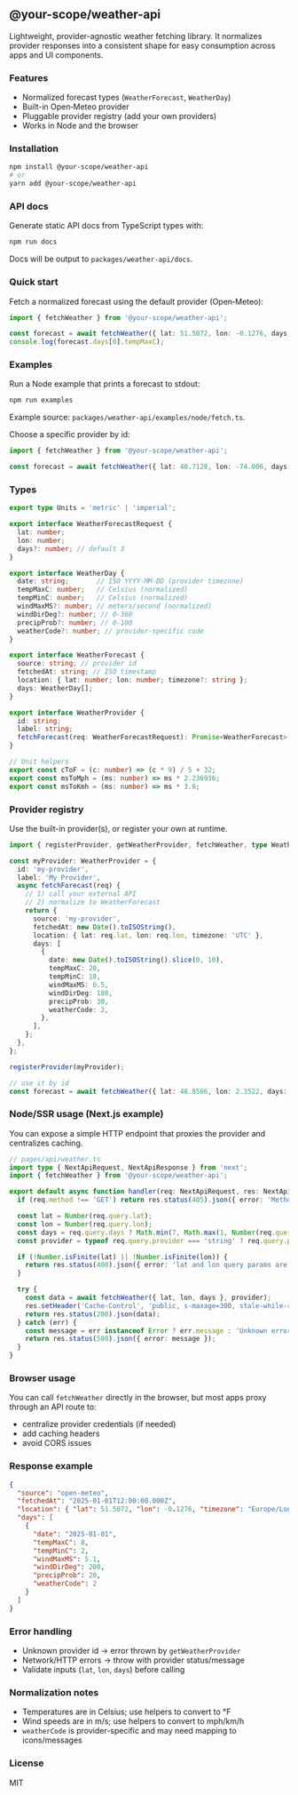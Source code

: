 ## @your-scope/weather-api

Lightweight, provider-agnostic weather fetching library. It normalizes provider responses into a consistent shape for easy consumption across apps and UI components.

### Features
- Normalized forecast types (`WeatherForecast`, `WeatherDay`)
- Built-in Open‑Meteo provider
- Pluggable provider registry (add your own providers)
- Works in Node and the browser

### Installation
```bash
npm install @your-scope/weather-api
# or
yarn add @your-scope/weather-api
```

### API docs
Generate static API docs from TypeScript types with:
```bash
npm run docs
```
Docs will be output to `packages/weather-api/docs`.

### Quick start
Fetch a normalized forecast using the default provider (Open‑Meteo):
```ts
import { fetchWeather } from '@your-scope/weather-api';

const forecast = await fetchWeather({ lat: 51.5072, lon: -0.1276, days: 3 });
console.log(forecast.days[0].tempMaxC);
```

### Examples
Run a Node example that prints a forecast to stdout:
```bash
npm run examples
```
Example source: `packages/weather-api/examples/node/fetch.ts`.

Choose a specific provider by id:
```ts
import { fetchWeather } from '@your-scope/weather-api';

const forecast = await fetchWeather({ lat: 40.7128, lon: -74.006, days: 5 }, 'open-meteo');
```

### Types
```ts
export type Units = 'metric' | 'imperial';

export interface WeatherForecastRequest {
  lat: number;
  lon: number;
  days?: number; // default 3
}

export interface WeatherDay {
  date: string;       // ISO YYYY-MM-DD (provider timezone)
  tempMaxC: number;   // Celsius (normalized)
  tempMinC: number;   // Celsius (normalized)
  windMaxMS?: number; // meters/second (normalized)
  windDirDeg?: number; // 0-360
  precipProb?: number; // 0-100
  weatherCode?: number; // provider-specific code
}

export interface WeatherForecast {
  source: string; // provider id
  fetchedAt: string; // ISO timestamp
  location: { lat: number; lon: number; timezone?: string };
  days: WeatherDay[];
}

export interface WeatherProvider {
  id: string;
  label: string;
  fetchForecast(req: WeatherForecastRequest): Promise<WeatherForecast>;
}

// Unit helpers
export const cToF = (c: number) => (c * 9) / 5 + 32;
export const msToMph = (ms: number) => ms * 2.236936;
export const msToKmh = (ms: number) => ms * 3.6;
```

### Provider registry
Use the built-in provider(s), or register your own at runtime.

```ts
import { registerProvider, getWeatherProvider, fetchWeather, type WeatherProvider } from '@your-scope/weather-api';

const myProvider: WeatherProvider = {
  id: 'my-provider',
  label: 'My Provider',
  async fetchForecast(req) {
    // 1) call your external API
    // 2) normalize to WeatherForecast
    return {
      source: 'my-provider',
      fetchedAt: new Date().toISOString(),
      location: { lat: req.lat, lon: req.lon, timezone: 'UTC' },
      days: [
        {
          date: new Date().toISOString().slice(0, 10),
          tempMaxC: 20,
          tempMinC: 10,
          windMaxMS: 6.5,
          windDirDeg: 180,
          precipProb: 30,
          weatherCode: 2,
        },
      ],
    };
  },
};

registerProvider(myProvider);

// use it by id
const forecast = await fetchWeather({ lat: 48.8566, lon: 2.3522, days: 3 }, 'my-provider');
```

### Node/SSR usage (Next.js example)
You can expose a simple HTTP endpoint that proxies the provider and centralizes caching.

```ts
// pages/api/weather.ts
import type { NextApiRequest, NextApiResponse } from 'next';
import { fetchWeather } from '@your-scope/weather-api';

export default async function handler(req: NextApiRequest, res: NextApiResponse) {
  if (req.method !== 'GET') return res.status(405).json({ error: 'Method not allowed' });

  const lat = Number(req.query.lat);
  const lon = Number(req.query.lon);
  const days = req.query.days ? Math.min(7, Math.max(1, Number(req.query.days))) : 3;
  const provider = typeof req.query.provider === 'string' ? req.query.provider : 'open-meteo';

  if (!Number.isFinite(lat) || !Number.isFinite(lon)) {
    return res.status(400).json({ error: 'lat and lon query params are required numbers' });
  }

  try {
    const data = await fetchWeather({ lat, lon, days }, provider);
    res.setHeader('Cache-Control', 'public, s-maxage=300, stale-while-revalidate=600');
    return res.status(200).json(data);
  } catch (err) {
    const message = err instanceof Error ? err.message : 'Unknown error';
    return res.status(500).json({ error: message });
  }
}
```

### Browser usage
You can call `fetchWeather` directly in the browser, but most apps proxy through an API route to:
- centralize provider credentials (if needed)
- add caching headers
- avoid CORS issues

### Response example
```json
{
  "source": "open-meteo",
  "fetchedAt": "2025-01-01T12:00:00.000Z",
  "location": { "lat": 51.5072, "lon": -0.1276, "timezone": "Europe/London" },
  "days": [
    {
      "date": "2025-01-01",
      "tempMaxC": 8,
      "tempMinC": 2,
      "windMaxMS": 5.1,
      "windDirDeg": 200,
      "precipProb": 20,
      "weatherCode": 2
    }
  ]
}
```

### Error handling
- Unknown provider id → error thrown by `getWeatherProvider`
- Network/HTTP errors → throw with provider status/message
- Validate inputs (`lat`, `lon`, `days`) before calling

### Normalization notes
- Temperatures are in Celsius; use helpers to convert to °F
- Wind speeds are in m/s; use helpers to convert to mph/km/h
- `weatherCode` is provider-specific and may need mapping to icons/messages

### License
MIT

